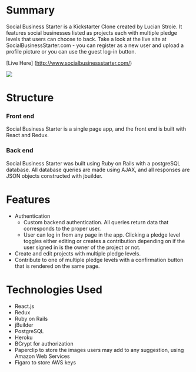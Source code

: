 
# Summary

Social Business Starter is a Kickstarter Clone created by Lucian Stroie. It features social businesses listed as projects each with multiple pledge levels that users can choose to back. Take a look at the live site at SocialBusinessStarter.com - you can register as a new user and upload a profile picture or you can use the guest log-in button.

[Live Here] (http://www.socialbusinessstarter.com/)

![](https://giphy.com/gifs/l1KVajetjNXx9fhiE.gif)


# Structure

### Front end

Social Business Starter is a single page app, and the front end is built with React and Redux.

### Back end

Social Business Starter was built using Ruby on Rails with a postgreSQL database. All database queries are made using AJAX, and all responses are JSON objects constructed with jbuilder.


# Features

* Authentication
  * Custom backend authentication. All queries return data that corresponds to the proper user.
  * User can log in from any page in the app. Clicking a pledge level toggles either editing or creates a contribution depending on if the user signed in is the owner of the project or not.
* Create and edit projects with multiple pledge levels.
* Contribute to one of multiple pledge levels with a confirmation button that is rendered on the same page.


# Technologies Used

* React.js
* Redux
* Ruby on Rails
* jBuilder
* PostgreSQL
* Heroku
* BCrypt for authorization
* Paperclip to store the images users may add to any suggestion, using Amazon Web Services
* Figaro to store AWS keys
